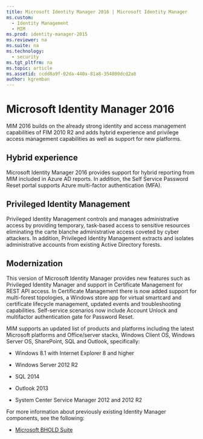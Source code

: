 ```yaml
---
title: Microsoft Identity Manager 2016 | Microsoft Identity Manager
ms.custom:
  - Identity Management
  - MIM
ms.prod: identity-manager-2015
ms.reviewer: na
ms.suite: na
ms.technology:
  - security
ms.tgt_pltfrm: na
ms.topic: article
ms.assetid: ccdd8a9f-02da-440a-81a8-354800dcd2a8
author: kgremban
---
```

# Microsoft Identity Manager 2016
MIM 2016 builds on the already strong identity and access management capabilities of FIM 2010 R2 and adds hybrid experience and privilege access management capabilities as well as support for new platforms.

## Hybrid experience
Microsoft Identity Manager 2016 provides support for hybrid reporting from MIM included in Azure AD reports. In addition, the Self Service Password Reset portal supports Azure multi-factor authentication (MFA).

## Privileged Identity Management
Privileged Identity Management controls and manages administrative access by providing temporary, task-based access to sensitive resources eliminating the carte blanche administrative access coveted by cyber attackers. In addition, Privileged Identity Management extracts and isolates administrative accounts from existing Active Directory forests.

## Modernization
This version of Microsoft Identity Manager provides new features such as Privileged Identity Manager and support in Certificate Management for REST API access. In Certificate Management there is now added support for multi-forest topologies, a Windows store app for virtual smartcard and certificate lifecycle management, updated events and troubleshooting capabilities. Self-service scenarios now include Account Unlock and multifactor authentication gate for Password Reset.

MIM supports an updated list of products and platforms including the latest Microsoft platforms and Office/server stacks, Windows Client OS, Windows Server OS, SharePoint, SQL and Outlook, specifically:

-   Windows 8.1 with Internet Explorer 8 and higher

-   Windows Server 2012 R2

-   SQL 2014

-   Outlook 2013

-   System Center Service Manager 2012 and 2012 R2

For more information about previously existing Identity Manager components, see the following:

-   [Microsoft BHOLD Suite](https://technet.microsoft.com/en-us/library/jj134096.aspx)
